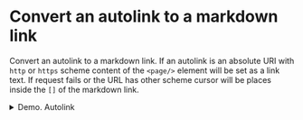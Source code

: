 # Convert an autolink to a markdown link
Convert an autolink to a markdown link.
If an autolink is an absolute URI with `http` or `https` scheme content of the `<page/>` element will be set as a link text. If request fails or the URL has other scheme cursor will be places inside the `[]` of the markdown link. 

<details>
<summary>Demo. Autolink </summary>

![convert to markdown link](/docs/img/convert-autolink-to-markdown-link.gif)

</details>
